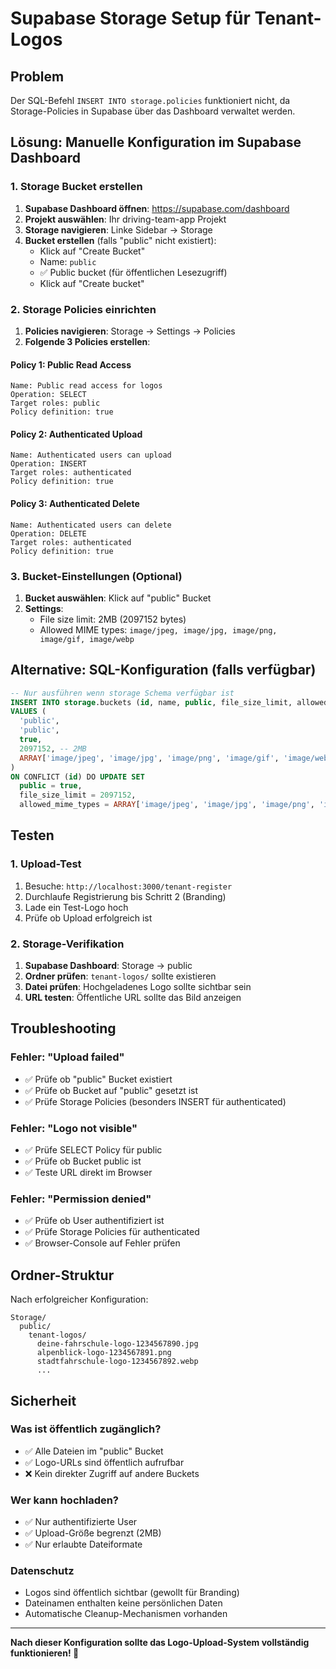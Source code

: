 # Supabase Storage Setup für Tenant-Logos

## Problem
Der SQL-Befehl `INSERT INTO storage.policies` funktioniert nicht, da Storage-Policies in Supabase über das Dashboard verwaltet werden.

## Lösung: Manuelle Konfiguration im Supabase Dashboard

### 1. Storage Bucket erstellen

1. **Supabase Dashboard öffnen**: https://supabase.com/dashboard
2. **Projekt auswählen**: Ihr driving-team-app Projekt
3. **Storage navigieren**: Linke Sidebar → Storage
4. **Bucket erstellen** (falls "public" nicht existiert):
   - Klick auf "Create Bucket"
   - Name: `public`
   - ✅ Public bucket (für öffentlichen Lesezugriff)
   - Klick auf "Create bucket"

### 2. Storage Policies einrichten

1. **Policies navigieren**: Storage → Settings → Policies
2. **Folgende 3 Policies erstellen**:

#### Policy 1: Public Read Access
```
Name: Public read access for logos
Operation: SELECT
Target roles: public
Policy definition: true
```

#### Policy 2: Authenticated Upload
```
Name: Authenticated users can upload
Operation: INSERT  
Target roles: authenticated
Policy definition: true
```

#### Policy 3: Authenticated Delete
```
Name: Authenticated users can delete
Operation: DELETE
Target roles: authenticated  
Policy definition: true
```

### 3. Bucket-Einstellungen (Optional)

1. **Bucket auswählen**: Klick auf "public" Bucket
2. **Settings**: 
   - File size limit: 2MB (2097152 bytes)
   - Allowed MIME types: `image/jpeg, image/jpg, image/png, image/gif, image/webp`

## Alternative: SQL-Konfiguration (falls verfügbar)

```sql
-- Nur ausführen wenn storage Schema verfügbar ist
INSERT INTO storage.buckets (id, name, public, file_size_limit, allowed_mime_types)
VALUES (
  'public', 
  'public', 
  true, 
  2097152, -- 2MB
  ARRAY['image/jpeg', 'image/jpg', 'image/png', 'image/gif', 'image/webp']
)
ON CONFLICT (id) DO UPDATE SET
  public = true,
  file_size_limit = 2097152,
  allowed_mime_types = ARRAY['image/jpeg', 'image/jpg', 'image/png', 'image/gif', 'image/webp'];
```

## Testen

### 1. Upload-Test
1. Besuche: `http://localhost:3000/tenant-register`
2. Durchlaufe Registrierung bis Schritt 2 (Branding)
3. Lade ein Test-Logo hoch
4. Prüfe ob Upload erfolgreich ist

### 2. Storage-Verifikation
1. **Supabase Dashboard**: Storage → public
2. **Ordner prüfen**: `tenant-logos/` sollte existieren
3. **Datei prüfen**: Hochgeladenes Logo sollte sichtbar sein
4. **URL testen**: Öffentliche URL sollte das Bild anzeigen

## Troubleshooting

### Fehler: "Upload failed"
- ✅ Prüfe ob "public" Bucket existiert
- ✅ Prüfe ob Bucket auf "public" gesetzt ist
- ✅ Prüfe Storage Policies (besonders INSERT für authenticated)

### Fehler: "Logo not visible"
- ✅ Prüfe SELECT Policy für public
- ✅ Prüfe ob Bucket public ist
- ✅ Teste URL direkt im Browser

### Fehler: "Permission denied"
- ✅ Prüfe ob User authentifiziert ist
- ✅ Prüfe Storage Policies für authenticated
- ✅ Browser-Console auf Fehler prüfen

## Ordner-Struktur

Nach erfolgreicher Konfiguration:

```
Storage/
  public/
    tenant-logos/
      deine-fahrschule-logo-1234567890.jpg
      alpenblick-logo-1234567891.png
      stadtfahrschule-logo-1234567892.webp
      ...
```

## Sicherheit

### Was ist öffentlich zugänglich?
- ✅ Alle Dateien im "public" Bucket
- ✅ Logo-URLs sind öffentlich aufrufbar
- ❌ Kein direkter Zugriff auf andere Buckets

### Wer kann hochladen?
- ✅ Nur authentifizierte User
- ✅ Upload-Größe begrenzt (2MB)
- ✅ Nur erlaubte Dateiformate

### Datenschutz
- Logos sind öffentlich sichtbar (gewollt für Branding)
- Dateinamen enthalten keine persönlichen Daten
- Automatische Cleanup-Mechanismen vorhanden

---

**Nach dieser Konfiguration sollte das Logo-Upload-System vollständig funktionieren! 🚀**
